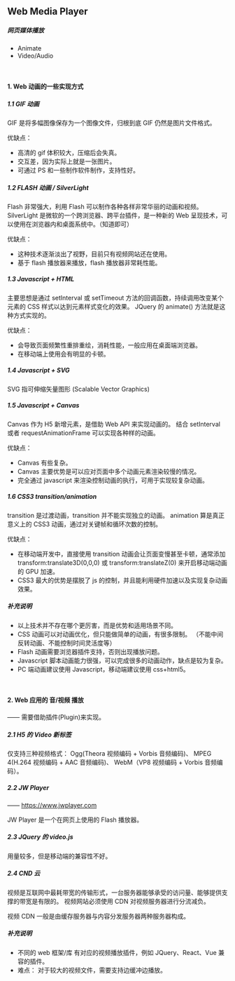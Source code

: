 ## Web Media Player

##### 网页媒体播放
* Animate
* Video/Audio

<br>

#### 1. Web 动画的一些实现方式
##### 1.1 GIF 动画
GIF 是将多幅图像保存为一个图像文件，归根到底 GIF 仍然是图片文件格式。

优缺点：
* 高清的 gif 体积较大，压缩后会失真。
* 交互差，因为实际上就是一张图片。
* 可通过 PS 和一些制作软件制作，支持性好。

##### 1.2 FLASH 动画 / SilverLight
Flash 非常强大，利用 Flash 可以制作各种各样非常华丽的动画和视频。
SilverLight 是微软的一个跨浏览器、跨平台插件，是一种新的 Web 呈现技术，可以使用在浏览器内和桌面系统中。（知道即可）

优缺点：
* 这种技术逐渐淡出了视野，目前只有视频网站还在使用。
* 基于 flash 播放器来播放，flash 播放器非常耗性能。

##### 1.3 Javascript + HTML
主要思想是通过 setInterval 或 setTimeout 方法的回调函数，持续调用改变某个元素的 CSS 样式以达到元素样式变化的效果。
JQuery 的 animate() 方法就是这种方式实现的。

优缺点：
* 会导致页面频繁性重排重绘，消耗性能，一般应用在桌面端浏览器。
* 在移动端上使用会有明显的卡顿。

##### 1.4 Javascript + SVG
SVG 指可伸缩矢量图形 (Scalable Vector Graphics)

##### 1.5 Javascript + Canvas
Canvas 作为 H5 新增元素，是借助 Web API 来实现动画的。 结合 setInterval 或者 requestAnimationFrame 可以实现各种样的动画。

优缺点：
* Canvas 有些复杂。
* Canvas 主要优势是可以应对页面中多个动画元素渲染较慢的情况。
* 完全通过 javascript 来渲染控制动画的执行，可用于实现较复杂动画。

##### 1.6 CSS3 transition/animation
transition 是过渡动画，transition 并不能实现独立的动画。
animation 算是真正意义上的 CSS3 动画，通过对关键帧和循环次数的控制。

优缺点：
* 在移动端开发中，直接使用 transition 动画会让页面变慢甚至卡顿，通常添加 transform:translate3D(0,0,0) 或 transform:translateZ(0) 来开启移动端动画的 GPU 加速。
* CSS3 最大的优势是摆脱了 js 的控制，并且能利用硬件加速以及实现复杂动画效果。

##### 补充说明
* 以上技术并不存在哪个更厉害，而是优势和适用场景不同。
* CSS 动画可以对动画优化，但只能做简单的动画，有很多限制。 （不能中间反转动画、不能控制时间灵活度等）
* Flash 动画需要浏览器插件支持，否则出现播放问题。
* Javascript 脚本动画能力很强，可以完成很多的动画动作，缺点是较为复杂。
* PC 端动画建议使用 Javascript，移动端建议使用 css+html5。

<br>

#### 2. Web 应用的 音/视频 播放
—— 需要借助插件(Plugin)来实现。
##### 2.1 H5 的 Video 新标签
仅支持三种视频格式： Ogg(Theora 视频编码 + Vorbis 音频编码)、 MPEG 4(H.264 视频编码 + AAC 音频编码)、 WebM（VP8 视频编码 + Vorbis 音频编码）。

##### 2.2 JW Player
—— https://www.jwplayer.com

JW Player 是一个在网页上使用的 Flash 播放器。

##### 2.3 JQuery 的 video.js
用量较多，但是移动端的兼容性不好。

##### 2.4 CND 云
视频是互联网中最耗带宽的传输形式，一台服务器能够承受的访问量、能够提供支撑的带宽是有限的。 视频网站必须使用 CDN 对视频服务器进行分流减负。

视频 CDN 一般是由缓存服务器与内容分发服务器两种服务器构成。

##### 补充说明
* 不同的 web 框架/库 有对应的视频播放插件，例如 JQuery、React、Vue 兼容的插件。
* 难点： 对于较大的视频文件，需要支持边缓冲边播放。
